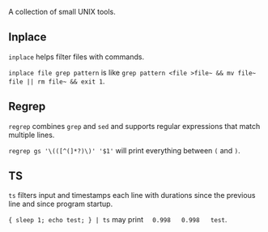 A collection of small UNIX tools.

## Inplace

`inplace` helps filter files with commands.

`inplace file grep pattern` is like `grep pattern <file >file~ && mv file~ file || rm file~ && exit 1`.

## Regrep

`regrep` combines `grep` and `sed` and supports regular expressions that match multiple lines.

`regrep gs '\(([^(]*?)\)' '$1'` will print everything between `(` and `)`.

## TS

`ts` filters input and timestamps each line with durations since the previous line and since program startup.

`{ sleep 1; echo test; } | ts` may print `  0.998   0.998   test`.
